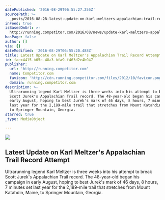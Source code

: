 ```yaml
---
datePublished: '2016-08-29T06:55:27.256Z'
sourcePath: >-
  _posts/2016-08-28-latest-update-on-karl-meltzers-appalachian-trail-record-att.md
inFeed: true
isBasedOnUrl: >-
  http://running.competitor.com/2016/08/news/update-karl-meltzers-appalachian-trail-record-attempt_154951
hasPage: false
author: []
via: {}
dateModified: '2016-08-29T06:55:20.488Z'
title: Latest Update on Karl Meltzer's Appalachian Trail Record Attempt
id: faec4415-b65c-48a3-bfa9-f463d2e4b947
publisher:
  url: 'http://running.competitor.com'
  name: Competitor.com
  favicon: 'http://cdn.running.competitor.com/files/2012/10/favicon.png'
  domain: running.competitor.com
description: >-
  Ultrarunning legend Karl Meltzer is three weeks into his attempt to break
  Scott Jurek's Appalachian Trail record. The 48-year-old began his campaign in
  early August, hoping to best Jurek's mark of 46 days, 8 hours, 7 minutes set
  last year for the 2,189-mile trail that stretches from Mount Katahdin, Maine,
  to Springer Mountain, Georgia.
starred: true
_type: MediaObject

---
```

<article style=""><img src="https://s3-us-west-2.amazonaws.com/the-grid-img/p/ce26131fd0d5b94eac0c276610bf25e622c46eb1.jpg" /><h1>Latest Update on Karl Meltzer's Appalachian Trail Record Attempt</h1><p>Ultrarunning legend Karl Meltzer is three weeks into his attempt to break Scott Jurek's Appalachian Trail record. The 48-year-old began his campaign in early August, hoping to best Jurek's mark of 46 days, 8 hours, 7 minutes set last year for the 2,189-mile trail that stretches from Mount Katahdin, Maine, to Springer Mountain, Georgia.</p></article>
